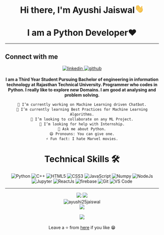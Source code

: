 <h1 align="center">Hi there, I'm Ayushi Jaiswal<img src="https://github.com/ABSphreak/ABSphreak/blob/master/gifs/Hi.gif" width="30px"></h1>
<h1 align="center">I am a Python Developer❤ </h1>

--- 

## Connect with me  
<div align="center">
 <a href="https://www.linkedin.com/in/ayushi-jaiswal-69804a216" target="_blank">
<img src=https://img.shields.io/badge/linkedin-%231E77B5.svg?&style=for-the-badge&logo=linkedin&logoColor=white alt=linkedin style="margin-bottom: 5px;" />
</a>
<a href="https://github.com/ayushi25jaiswal" target="_blank">
<img src=https://img.shields.io/badge/github-%2324292e.svg?&style=for-the-badge&logo=github&logoColor=white alt=github style="margin-bottom: 5px;" />
</a>  

 

**I am a Third Year Student Pursuing Bachelor of engineering in information technology at Rajasthan Technical University. Programmer who codes in Python.
I really like to explore new Domains. I am good at analysing and problem solving.**

    🔭 I’m currently working on Machine Learning driven Chatbot.
    🌱 I’m currently learning Best Practices for Machine Learning Algorithms.
    👯 I’m looking to collaborate on any ML Project.
    🤔 I’m looking for help with Internship.
    💬 Ask me about Python.
    😄 Pronouns: You can give one.
    ⚡ Fun fact: I hate Marvel movies.
 
   
 <h1>Technical Skills 🛠</h1>

<p align="center"> 

 <img alt="Python" src="https://img.shields.io/badge/python-%2314354C.svg?style=for-the-badge&logo=python&logoColor=white"/>
  <img alt="C++" src="https://img.shields.io/badge/C++-%2314354C.svg?style=for-the-badge&logo=C++&logoColor=white"/>
<img alt="HTML5" src="https://img.shields.io/badge/html5-%23E34F26.svg?&style=for-the-badge&logo=html5&logoColor=white" />
 <img alt="CSS3" src="https://img.shields.io/badge/css3-%231572B6.svg?&style=for-the-badge&logo=css3&logoColor=white" />
 <img alt="JavaScript" src="https://img.shields.io/badge/javascript-%23323330.svg?&style=for-the-badge&logo=javascript&logoColor=%23F7DF1E" />
 <img alt="Numpy" src="https://img.shields.io/badge/Numpy-777BB4?style=for-the-badge&logo=numpy&logoColor=white" />
 <img alt="NodeJs" src="https://img.shields.io/badge/Node.js-339933?style=for-the-badge&logo=nodedotjs&logoColor=white" />
    <img alt="Jupyter" src="https://img.shields.io/badge/Jupyter-F37626.svg?&style=for-the-badge&logo=Jupyter&logoColor=white" />
    <img alt="ReactJs" src="https://img.shields.io/badge/React-20232A?style=for-the-badge&logo=react&logoColor=61DAFB" />
    <img alt="firebase" src="https://img.shields.io/badge/firebase-ffca28?style=for-the-badge&logo=firebase&logoColor=black" />
    <img alt="Git" src="https://img.shields.io/badge/Git-F05032?style=for-the-badge&logo=git&logoColor=white" />
    <img alt="VS Code" src="https://img.shields.io/badge/Visual_Studio_Code-0078D4?style=for-the-badge&logo=visual%20studio%20code&logoColor=white" />
</p>  
 
 ---  
 
   
 <div align="center">
<img src="https://github-readme-stats.vercel.app/api/top-langs/?username=ayushi25jaiswal&layout=compact&theme=midnight-purple"></img>
<img src="https://github-readme-stats.vercel.app/api?username=ayushi25jaiswal&show_icons=true&theme=cobalt"></img>
</div>  
<div align="center">
<img align="center" src="https://github-readme-streak-stats.herokuapp.com/?user=ayushi25jaiswal&theme=cobalt" alt="ayushi25jaiswal" />
  </div> 

<div align="center">
<img src="https://img.shields.io/github/followers/ayushi25jaiswal.svg?style=social&label=Follow"></img>

<img src="https://gpvc.arturio.dev/ayushi25jaiswal"></img>
</div>



Leave a ⭐ from [here](https://github.com/ayushi25jaiswal) if you like 😁
